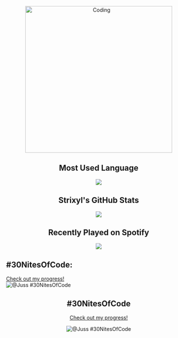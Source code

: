 <div align="center">
  <img alt="Coding" width="400" src="https://media.tenor.com/sbfBfp3FeY8AAAAj/oia-uia.gif">
</div>


<div align="center">
  <h2>Most Used Language</h2>
  <img src="https://github-readme-stats.vercel.app/api/top-langs/?username=Strixyl&theme=dark">
</div>

<div align="center">
  <h2>Strixyl's GitHub Stats</h2>
  <img src="https://github-readme-stats.vercel.app/api?username=Strixyl&show_icons=true&theme=dark">
</div>

<div align="center">
  <h2>Recently Played on Spotify</h2>
  <img src="https://spotify-recently-played-readme.vercel.app/api?user=qkoi3o0oqybzwf6ja5hvtzw5m">
</div>

  ## #30NitesOfCode:
  [Check out my progress!](https://www.codedex.io/@Juss/30-nites-of-code)  
  ![@Juss #30NitesOfCode](https://www.codedex.io/api/petStatus?user=Juss)

<div align="center">

## #30NitesOfCode
[Check out my progress!](https://www.codedex.io/@Juss/30-nites-of-code)  

<img src="https://www.codedex.io/api/petStatus?user=Juss" alt="@Juss #30NitesOfCode">

</div>



<!--



<div align="center">
![Snake animation](https://github.com/Strixyl/Strixyl/blob/output/github-contribution-grid-snake.svg)
</div>

COMMENT SECTION HERE/ WILL NOT BEB DISPLAYED


-->
